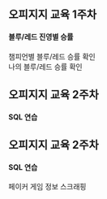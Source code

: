 ## 오피지지 교육 1주차
####  블루/레드 진영별 승률
   챔피언별 블루/레드 승률 확인<br>
   나의 블루/레드 승률 확인

## 오피지지 교육 2주차
####  SQL 연습


## 오피지지 교육 2주차
####  SQL 연습
   페이커 게임 정보 스크래핑
